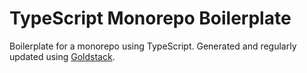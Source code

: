 # TypeScript Monorepo Boilerplate

Boilerplate for a monorepo using TypeScript. Generated and regularly updated using [Goldstack](https://goldstack.party).
